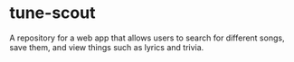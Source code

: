# tune-scout
A repository for a web app that allows users to search for different songs, save them, and view things such as lyrics and trivia.
